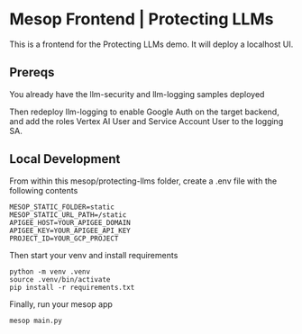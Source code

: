 # Mesop Frontend | Protecting LLMs
This is a frontend for the Protecting LLMs demo. It will deploy a localhost UI.

## Prereqs
You already have the llm-security and llm-logging samples deployed

Then redeploy llm-logging to enable Google Auth on the target backend, and add the roles Vertex AI User and Service Account User to the logging SA.

## Local Development
From within this mesop/protecting-llms folder, create a .env file with the following contents
```
MESOP_STATIC_FOLDER=static
MESOP_STATIC_URL_PATH=/static
APIGEE_HOST=YOUR_APIGEE_DOMAIN
APIGEE_KEY=YOUR_APIGEE_API_KEY
PROJECT_ID=YOUR_GCP_PROJECT
```

Then start your venv and install requirements
```
python -m venv .venv
source .venv/bin/activate
pip install -r requirements.txt
```

Finally, run your mesop app
```
mesop main.py
```